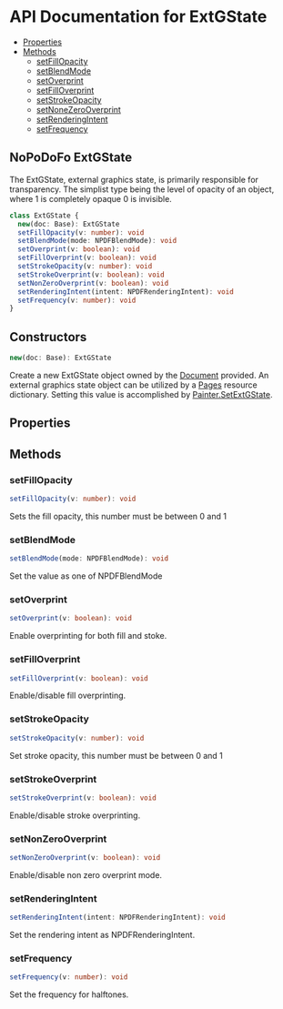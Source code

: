 # API Documentation for ExtGState

* [Properties](#properties)
* [Methods](#methods)
  * [setFillOpacity](#setFillOpacity)
  * [setBlendMode](#setBlendMode)
  * [setOverprint](#setOverprint)
  * [setFillOverprint](#setFillOverprint)
  * [setStrokeOpacity](#setStrokeOpacity)
  * [setNoneZeroOverprint](#setNoneZeroOverprint)
  * [setRenderingIntent](#setRenderingIntent)
  * [setFrequency](#setFrequency)

## NoPoDoFo ExtGState
The ExtGState, external graphics state, is primarily responsible for transparency. The simplist type being the level of opacity
of an object, where 1 is completely opaque 0 is invisible.

```typescript
class ExtGState {
  new(doc: Base): ExtGState
  setFillOpacity(v: number): void
  setBlendMode(mode: NPDFBlendMode): void
  setOverprint(v: boolean): void
  setFillOverprint(v: boolean): void
  setStrokeOpacity(v: number): void
  setStrokeOverprint(v: boolean): void
  setNonZeroOverprint(v: boolean): void
  setRenderingIntent(intent: NPDFRenderingIntent): void
  setFrequency(v: number): void
}
```
## Constructors
```typescript
new(doc: Base): ExtGState
```
Create a new ExtGState object owned by the [Document](./document.md) provided. An external graphics state object can be utilized by a [Pages](./page.md)
resource dictionary. Setting this value is accomplished by [Painter.SetExtGState](./painter.md#setextgstate.md).

## Properties

## Methods

### setFillOpacity
```typescript
setFillOpacity(v: number): void
```
Sets the fill opacity, this number must be between 0 and 1

### setBlendMode
```typescript
setBlendMode(mode: NPDFBlendMode): void
```
Set the value as one of NPDFBlendMode

### setOverprint
```typescript
setOverprint(v: boolean): void
```
Enable overprinting for both fill and stoke.

### setFillOverprint
```typescript
setFillOverprint(v: boolean): void
```
Enable/disable fill overprinting.

### setStrokeOpacity
```typescript
setStrokeOpacity(v: number): void
```
Set stroke opacity, this number must be between 0 and 1

### setStrokeOverprint
```typescript
setStrokeOverprint(v: boolean): void
```
Enable/disable stroke overprinting.

### setNonZeroOverprint
```typescript
setNonZeroOverprint(v: boolean): void
```
Enable/disable non zero overprint mode.

### setRenderingIntent
```typescript
setRenderingIntent(intent: NPDFRenderingIntent): void
```
Set the rendering intent as NPDFRenderingIntent.

### setFrequency
```typescript
setFrequency(v: number): void
```
Set the frequency for halftones.